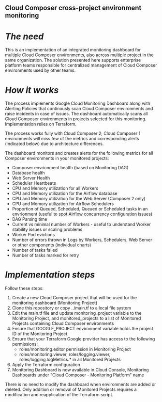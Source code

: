 ## Cloud Composer cross-project environment monitoring

# *The need*
This is an implementation of an integrated monitoring dashboard for multiple Cloud Composer environments, also across multiple project in the same organization. The solution presented here supports enterprise platform teams responsible for centralized  management of Cloud Composer environments used by other teams. 

# *How it works*
The process implements Google Cloud Monitoring Dashboard along with Alerting Policies that continously scan Cloud Composer environments and raise incidents in case of issues. The dashboard automatically scans all Cloud Composer environments in projects selected for this monitoring. Implementation relies on Terraform. 

The process works fully with Cloud Composer 2; Cloud Composer 1 environments will miss few of the metrics and corresponding alerts (indicated below) due to architecture differences. 

The dashboard monitors and creates alerts for the following metrics for all Composer environments in your monitored projects:
- Composer envrionment health (based on Monitoring DAG)
- Database health
- Web Server Health
- Scheduler Heartbeats
- CPU and Memory utilization for all Workers
- CPU and Memory utilization for the Airflow database
- CPU and Memory utilization for the Web Server (Composer 2 only)
- CPU and Memory utilization for Airflow Schedulers
- Proportion of Queued, Scheduled, Queued or Scheduled tasks in an envrionment (useful to spot Airflow concurrency configuration issues)
- DAG Parsing time
- Current vs minimal number of Workers - useful to understand Worker stability issues or scaling problems
- Worker Pod evictions
- Number of errors thrown in Logs by Workers, Schedulers, Web Server or other components (individual charts)
- Number of tasks failed
- Number of tasks marked for retry



# *Implementation steps*
Follow these steps:
1. Create a new Cloud Composer project that will be used for the monitoring dashboard (Monitoring Project)
2. Clone this repository or copy ../main.tf to a local file system
3. Edit the main.tf file and update monitoring_project variable to the Monitoring Project, and monitored_projects to a list of Monitored Projects containing Cloud Composer environments
4. Ensure that GOOGLE_PROJECT environment variable holds the project ID of the Monitoring Project
5. Ensure that your Terraform Google provider has access to the following permissions:
      - roles/monitoring.editor permission in Monitoring Project
      - roles/monitoring.viewer, roles/logging.viewer, roles/logging.logMetrics.* in all Monitored Projects
7. Apply the Terraform configuration
8. Monitoring Dashboard is now available in Cloud Console, Monitoring Dashboards under "Cloud Composer - Monitoring Platform" name

There is no need to modify the dashboard when environments are added or deleted. Only addition or removal of Monitored Projects requires a modification and reapplication of the Terraform script. 
